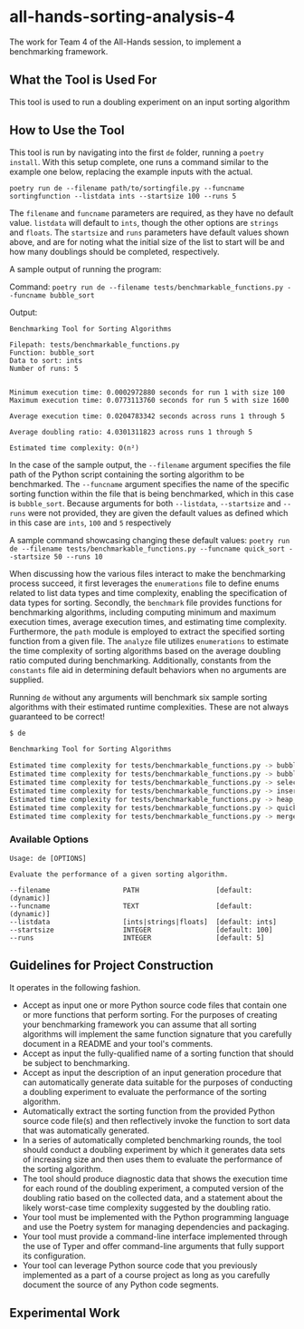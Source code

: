 # all-hands-sorting-analysis-4

The work for Team 4 of the All-Hands session, to implement a benchmarking framework. 

## What the Tool is Used For

This tool is used to run a doubling experiment on an input sorting algorithm

## How to Use the Tool

This tool is run by navigating into the first `de` folder, running a `poetry
install`. With this setup complete, one runs a command similar to the example
one below, replacing the example inputs with the actual.

```
poetry run de --filename path/to/sortingfile.py --funcname sortingfunction --listdata ints --startsize 100 --runs 5
```

The `filename` and `funcname` parameters are required, as they have no default
value. `listdata` will default to `ints`, though the other options are `strings`
and `floats`. The `startsize` and `runs` parameters have default values shown
above, and are for noting what the initial size of the list to start will be and
how many doublings should be completed, respectively.

A sample output of running the program:

Command: `poetry run de --filename tests/benchmarkable_functions.py --funcname bubble_sort`

Output:

```text
Benchmarking Tool for Sorting Algorithms

Filepath: tests/benchmarkable_functions.py
Function: bubble_sort
Data to sort: ints
Number of runs: 5


Minimum execution time: 0.0002972880 seconds for run 1 with size 100
Maximum execution time: 0.0773113760 seconds for run 5 with size 1600

Average execution time: 0.0204783342 seconds across runs 1 through 5

Average doubling ratio: 4.0301311823 across runs 1 through 5

Estimated time complexity: O(n²)
```

In the case of the sample output, the `--filename` argument specifies the file path of the Python script containing the sorting algorithm to be benchmarked. The `--funcname` argument specifies the name of the specific sorting function within the file that is being benchmarked, which in this case is `bubble_sort`. Because arguments for both `--listdata`, `--startsize` and `--runs` were not provided, they are given the default values as defined which in this case are `ints`, `100` and `5` respectively

A sample command showcasing changing these default values: `poetry run de --filename tests/benchmarkable_functions.py --funcname quick_sort --startsize 50 --runs 10`

When discussing how the various files interact to make the benchmarking process succeed, it first leverages the `enumerations` file to define enums related to list data types and time complexity, enabling the specification of data types for sorting. Secondly, the `benchmark` file provides functions for benchmarking algorithms, including computing minimum and maximum execution times, average execution times, and estimating time complexity. Furthermore, the `path` module is employed to extract the specified sorting function from a given file. The `analyze` file utilizes `enumerations` to estimate the time complexity of sorting algorithms based on the average doubling ratio computed during benchmarking. Additionally, constants from the `constants` file aid in determining default behaviors when no arguments are supplied.

Running `de` without any arguments will benchmark six sample sorting algorithms
with their estimated runtime complexities. These are not always guaranteed to be
correct!

```sh
$ de

Benchmarking Tool for Sorting Algorithms

Estimated time complexity for tests/benchmarkable_functions.py -> bubble_sort: O(n²)
Estimated time complexity for tests/benchmarkable_functions.py -> bubble_sort_str: O(n²)
Estimated time complexity for tests/benchmarkable_functions.py -> selection_sort: O(n²)
Estimated time complexity for tests/benchmarkable_functions.py -> insertion_sort: O(n²)
Estimated time complexity for tests/benchmarkable_functions.py -> heap_sort: O(n)
Estimated time complexity for tests/benchmarkable_functions.py -> quick_sort: O(n log(n))
Estimated time complexity for tests/benchmarkable_functions.py -> merge_sort: O(n log(n))
```

### Available Options

```
Usage: de [OPTIONS]

Evaluate the performance of a given sorting algorithm.

--filename                  PATH                   [default: (dynamic)]
--funcname                  TEXT                   [default: (dynamic)]
--listdata                  [ints|strings|floats]  [default: ints]
--startsize                 INTEGER                [default: 100]
--runs                      INTEGER                [default: 5]
```

## Guidelines for Project Construction

It operates in the following fashion.

- Accept as input one or more Python source code files that contain one or more
  functions that perform sorting. For the purposes of creating your benchmarking
  framework you can assume that all sorting algorithms will implement the same
  function signature that you carefully document in a README and your tool's
  comments.
- Accept as input the fully-qualified name of a sorting function that should be
  subject to benchmarking.
- Accept as input the description of an input generation procedure that can
  automatically generate data suitable for the purposes of conducting a doubling
  experiment to evaluate the performance of the sorting algorithm.
- Automatically extract the sorting function from the provided Python source
  code file(s) and then reflectively invoke the function to sort data that was
  automatically generated.
- In a series of automatically completed benchmarking rounds, the tool should
  conduct a doubling experiment by which it generates data sets of increasing
  size and then uses them to evaluate the performance of the sorting algorithm.
- The tool should produce diagnostic data that shows the execution time for each
  round of the doubling experiment, a computed version of the doubling ratio
  based on the collected data, and a statement about the likely worst-case time
  complexity suggested by the doubling ratio.
- Your tool must be implemented with the Python programming language and use the
  Poetry system for managing dependencies and packaging.
- Your tool must provide a command-line interface implemented through the use of
  Typer and offer command-line arguments that fully support its configuration.
- Your tool can leverage Python source code that you previously implemented as a
  part of a course project as long as you carefully document the source of any
  Python code segments.
 
## Experimental Work

<!--

- Write and publish on the course web site a blog post that explains
  - (a) how you designed and implemented your benchmarking framework,
  - (b) the sorting algorithm functions that you chose to use in your doubling
    experiments,
  - (c) the runtime results from your experimental study with the benchmarking
    framework that you implemented and
  - (d) the running time results from an analytical evaluation that you
    conducted.
- Your blog post should clearly articulate
  - (a) whether or not the experimental and analytical results for your function
    are in alignment with each other,
  - (b) what is most likely to be the realistic runtime and true running time of
    a sorting function, and
  - (c) why you judge that your function has this runtime and running time,
  - (d) which sorting algorithm function from among those selected by your team
    members is the fastest, and
  - (e) why this specific implementation proved to be the fastest among all of
    the sorting algorithms.
- Present your findings to the entire class during the following week of the
  academic semester during the follow-on algorithm all-hands session.

-->
